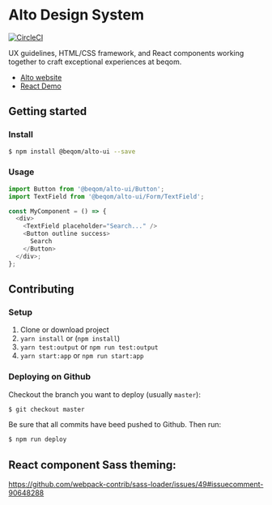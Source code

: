 # Alto Design System
[![CircleCI](https://circleci.com/gh/beqom/alto.svg?style=svg)](https://circleci.com/gh/beqom/alto)

UX guidelines, HTML/CSS framework, and React components working together to craft exceptional experiences at beqom.

- [Alto website](https://beqom.github.io/alto)
- [React Demo](https://beqom.github.io/alto/storybook)

## Getting started

### Install

```sh
$ npm install @beqom/alto-ui --save
```

### Usage

```js
import Button from '@beqom/alto-ui/Button';
import TextField from '@beqom/alto-ui/Form/TextField';

const MyComponent = () => {
  <div>
    <TextField placeholder="Search..." />
    <Button outline success>
      Search
    </Button>
  </div>;
};
```

## Contributing

### Setup

1. Clone or download project
2. `yarn install` or (`npm install`)
3. `yarn test:output` or `npm run test:output`
4. `yarn start:app` or `npm run start:app`

### Deploying on Github

Checkout the branch you want to deploy (usually `master`):

```sh
$ git checkout master
```

Be sure that all commits have beed pushed to Github. Then run:

```sh
$ npm run deploy
```

## React component Sass theming:

https://github.com/webpack-contrib/sass-loader/issues/49#issuecomment-90648288
